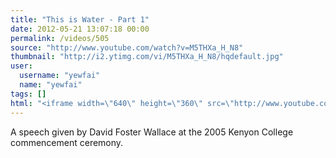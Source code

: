 ```yaml
---
title: "This is Water - Part 1"
date: 2012-05-21 13:07:18 00:00
permalink: /videos/505
source: "http://www.youtube.com/watch?v=M5THXa_H_N8"
thumbnail: "http://i2.ytimg.com/vi/M5THXa_H_N8/hqdefault.jpg"
user:
  username: "yewfai"
  name: "yewfai"
tags: []
html: "<iframe width=\"640\" height=\"360\" src=\"http://www.youtube.com/embed/M5THXa_H_N8?wmode=transparent&fs=1&feature=oembed\" frameborder=\"0\" allowfullscreen></iframe>"
---
```


A speech given by David Foster Wallace at the 2005 Kenyon College commencement ceremony.